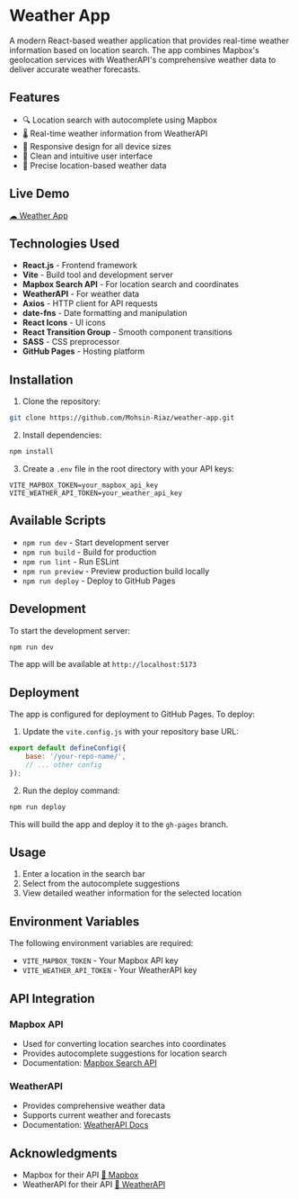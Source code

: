 # Weather App

A modern React-based weather application that provides real-time weather information based on location search. The app combines Mapbox's geolocation services with WeatherAPI's comprehensive weather data to deliver accurate weather forecasts.

## Features

-   🔍 Location search with autocomplete using Mapbox
-   🌡️ Real-time weather information from WeatherAPI
-   📱 Responsive design for all device sizes
-   🎨 Clean and intuitive user interface
-   📍 Precise location-based weather data

## Live Demo

[☁ Weather App](https://mohsinriaz.ca/weather-app/)

## Technologies Used

-   **React.js** - Frontend framework
-   **Vite** - Build tool and development server
-   **Mapbox Search API** - For location search and coordinates
-   **WeatherAPI** - For weather data
-   **Axios** - HTTP client for API requests
-   **date-fns** - Date formatting and manipulation
-   **React Icons** - UI icons
-   **React Transition Group** - Smooth component transitions
-   **SASS** - CSS preprocessor
-   **GitHub Pages** - Hosting platform

## Installation

1. Clone the repository:

```bash
git clone https://github.com/Mohsin-Riaz/weather-app.git
```

2. Install dependencies:

```bash
npm install
```

3. Create a `.env` file in the root directory with your API keys:

```env
VITE_MAPBOX_TOKEN=your_mapbox_api_key
VITE_WEATHER_API_TOKEN=your_weather_api_key
```

## Available Scripts

-   `npm run dev` - Start development server
-   `npm run build` - Build for production
-   `npm run lint` - Run ESLint
-   `npm run preview` - Preview production build locally
-   `npm run deploy` - Deploy to GitHub Pages

## Development

To start the development server:

```bash
npm run dev
```

The app will be available at `http://localhost:5173`

## Deployment

The app is configured for deployment to GitHub Pages. To deploy:

1. Update the `vite.config.js` with your repository base URL:

```javascript
export default defineConfig({
    base: '/your-repo-name/',
    // ... other config
});
```

2. Run the deploy command:

```bash
npm run deploy
```

This will build the app and deploy it to the `gh-pages` branch.

## Usage

1. Enter a location in the search bar
2. Select from the autocomplete suggestions
3. View detailed weather information for the selected location

## Environment Variables

The following environment variables are required:

-   `VITE_MAPBOX_TOKEN` - Your Mapbox API key
-   `VITE_WEATHER_API_TOKEN` - Your WeatherAPI key

## API Integration

### Mapbox API

-   Used for converting location searches into coordinates
-   Provides autocomplete suggestions for location search
-   Documentation: [Mapbox Search API](https://docs.mapbox.com/api/search/)

### WeatherAPI

-   Provides comprehensive weather data
-   Supports current weather and forecasts
-   Documentation: [WeatherAPI Docs](https://www.weatherapi.com/docs/)

## Acknowledgments

-   Mapbox for their API [🔗 Mapbox](https://www.mapbox.com/)
-   WeatherAPI for their API [🔗 WeatherAPI](https://www.weatherapi.com/)
